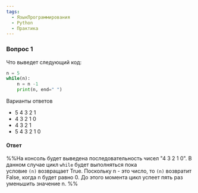 ```yaml
---
tags:
  - ЯзыкПрограммирования
  - Python
  - Практика
---
```

### Вопрос 1

Что выведет следующий код:

```python
n = 5
while(n):
    n = n -1
    print(n, end=" ")
```

Варианты ответов

- 5 4 3 2 1
- 4 3 2 1 0
- 4 3 2 1
- 5 4 3 2 1 0

#### Ответ

%%На консоль будет выведена последовательность чисел "4 3 2 1 0". В данном случае цикл `while` будет выполняться пока условие `(n)` возвращает True. Поскольку n - это число, то `(n)` возвратит False, когда n будет равно 0. До этого момента цикл успеет пять раз уменьшить значение n.
%%
